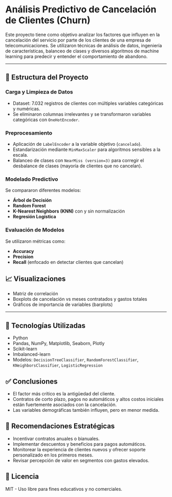 #  Análisis Predictivo de Cancelación de Clientes (Churn)

Este proyecto tiene como objetivo analizar los factores que influyen en la cancelación del servicio por parte de los clientes de una empresa de telecomunicaciones. Se utilizaron técnicas de análisis de datos, ingeniería de características, balanceo de clases y diversos algoritmos de machine learning para predecir y entender el comportamiento de abandono.

---

## 🧾 Estructura del Proyecto

### Carga y Limpieza de Datos
- Dataset: 7.032 registros de clientes con múltiples variables categóricas y numéricas.
- Se eliminaron columnas irrelevantes y se transformaron variables categóricas con `OneHotEncoder`.

### Preprocesamiento
- Aplicación de `LabelEncoder` a la variable objetivo (`cancelado`).
- Estandarización mediante `MinMaxScaler` para algoritmos sensibles a la escala.
- Balanceo de clases con `NearMiss (version=3)` para corregir el desbalance de clases (mayoría de clientes que no cancelan).

### Modelado Predictivo
Se compararon diferentes modelos:
- **Árbol de Decisión**
- **Random Forest**
- **K-Nearest Neighbors (KNN)** con y sin normalización
- **Regresión Logística**

### Evaluación de Modelos
Se utilizaron métricas como:
- **Accuracy**
- **Precision**
- **Recall** (enfocado en detectar clientes que cancelan)


## 📈 Visualizaciones

- Matriz de correlación
- Boxplots de cancelación vs meses contratados y gastos totales
- Gráficos de importancia de variables (barplots)

---

## 🧠 Tecnologías Utilizadas

- Python 
- Pandas, NumPy, Matplotlib, Seaborn, Plotly
- Scikit-learn
- Imbalanced-learn 
- Modelos: `DecisionTreeClassifier`, `RandomForestClassifier`, `KNeighborsClassifier`, `LogisticRegression`


## ✅ Conclusiones

- El factor más crítico es la antigüedad del cliente.
- Contratos de corto plazo, pagos no automáticos y altos costos iniciales están fuertemente asociados con la cancelación.
- Las variables demográficas también influyen, pero en menor medida.


## 📌 Recomendaciones Estratégicas

- Incentivar contratos anuales o bianuales.
- Implementar descuentos y beneficios para pagos automáticos.
- Monitorear la experiencia de clientes nuevos y ofrecer soporte personalizado en los primeros meses.
- Revisar percepción de valor en segmentos con gastos elevados.


## 📝 Licencia

MIT - Uso libre para fines educativos y no comerciales.
